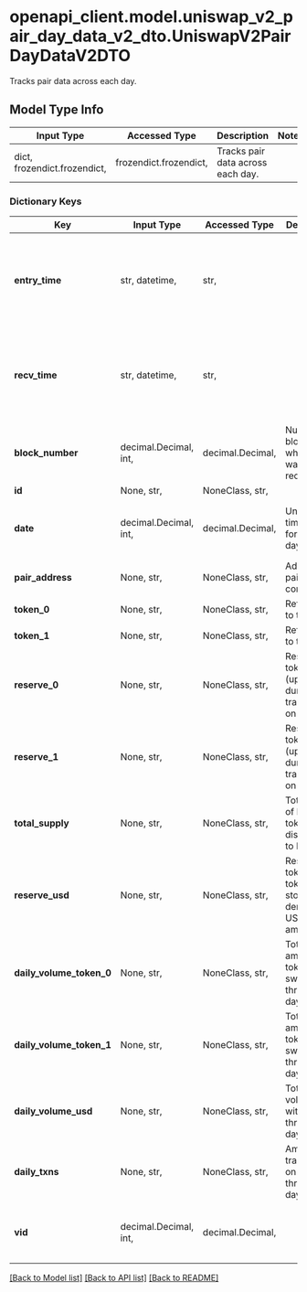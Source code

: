 # openapi_client.model.uniswap_v2_pair_day_data_v2_dto.UniswapV2PairDayDataV2DTO

Tracks pair data across each day.

## Model Type Info
Input Type | Accessed Type | Description | Notes
------------ | ------------- | ------------- | -------------
dict, frozendict.frozendict,  | frozendict.frozendict,  | Tracks pair data across each day. | 

### Dictionary Keys
Key | Input Type | Accessed Type | Description | Notes
------------ | ------------- | ------------- | ------------- | -------------
**entry_time** | str, datetime,  | str,  |  | [optional] value must conform to RFC-3339 date-time
**recv_time** | str, datetime,  | str,  |  | [optional] value must conform to RFC-3339 date-time
**block_number** | decimal.Decimal, int,  | decimal.Decimal,  | Number of block in which entity was recorded. | [optional] value must be a 64 bit integer
**id** | None, str,  | NoneClass, str,  |  | [optional] 
**date** | decimal.Decimal, int,  | decimal.Decimal,  | Unix timestamp for start of day. | [optional] value must be a 32 bit integer
**pair_address** | None, str,  | NoneClass, str,  | Address for pair contract. | [optional] 
**token_0** | None, str,  | NoneClass, str,  | Reference to token0. | [optional] 
**token_1** | None, str,  | NoneClass, str,  | Reference to token1. | [optional] 
**reserve_0** | None, str,  | NoneClass, str,  | Reserve of token0 (updated during each transaction on pair). | [optional] 
**reserve_1** | None, str,  | NoneClass, str,  | Reserve of token1 (updated during each transaction on pair). | [optional] 
**total_supply** | None, str,  | NoneClass, str,  | Total supply of liquidity token distributed to LPs. | [optional] 
**reserve_usd** | None, str,  | NoneClass, str,  | Reserve of token0 plus token1 stored as a derived USD amount. | [optional] 
**daily_volume_token_0** | None, str,  | NoneClass, str,  | Total amount of token0 swapped throughout day. | [optional] 
**daily_volume_token_1** | None, str,  | NoneClass, str,  | Total amount of token1 swapped throughout day. | [optional] 
**daily_volume_usd** | None, str,  | NoneClass, str,  | Total volume within pair throughout day. | [optional] 
**daily_txns** | None, str,  | NoneClass, str,  | Amount of transactions on pair throughout day. | [optional] 
**vid** | decimal.Decimal, int,  | decimal.Decimal,  |  | [optional] value must be a 64 bit integer

[[Back to Model list]](../../README.md#documentation-for-models) [[Back to API list]](../../README.md#documentation-for-api-endpoints) [[Back to README]](../../README.md)

